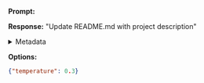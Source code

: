 **Prompt:**



**Response:**
"Update README.md with project description"

<details><summary>Metadata</summary>

- Duration: 686 ms
- Datetime: 2023-07-26T07:01:06.981753
- Model: gpt-3.5-turbo-0613

</details>

**Options:**
```json
{"temperature": 0.3}
```

